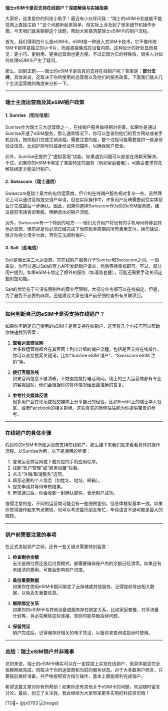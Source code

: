 **瑞士eSIM卡是否支持在线销户？深度解读与实操指南**

大家好，这里是你的科技小助手！最近有小伙伴问我：“瑞士的eSIM卡到底能不能在网上直接注销？”这个问题听起来简单，但实际上涉及到了很多细节和操作步骤。今天咱们就来聊聊这个话题，帮助大家搞清楚瑞士eSIM卡的销户流程。

首先，我们得明白什么是eSIM卡。eSIM是一种嵌入式SIM卡技术，它不像传统SIM卡那样是独立的小卡片，而是直接集成在设备内部。这种设计的好处显而易见：更小巧、更耐用、更换运营商也更方便。不过正因为它的特殊性，很多人对如何处理eSIM卡产生了疑问。

那么，回到正题——瑞士的eSIM卡是否真的支持在线销户呢？答案是：**部分支持**。具体来说，这取决于你所使用的运营商以及他们的服务政策。下面我们就从几个主流运营商的角度来分析一下。

---

### **瑞士主流运营商及其eSIM销户政策**

#### 1. Sunrise（阳光电信）
Sunrise作为瑞士三大运营商之一，在线销户服务做得相对完善。如果你是通过Sunrise开通了eSIM服务，那么通常情况下，你可以登录到他们的官方网站或者手机应用，按照指引完成注销流程。需要注意的是，整个过程可能需要提供一些身份验证信息，比如护照号码或身份证件扫描件，以确保账户安全。

此外，Sunrise还提供了“虚拟客服”功能，如果遇到问题可以直接在线聊天解决。不过，如果你的eSIM卡绑定了某些特定的服务（例如家庭套餐），可能会要求你先解除绑定才能进行销户。

#### 2. Swisscom（瑞士通信）
Swisscom是瑞士最大的电信运营商，但它的在线销户服务相对复杂一些。虽然理论上可以通过官网提交销户申请，但在实际操作中，许多用户反映需要前往实体营业厅完成最后一步确认。因此，如果你选择Swisscom作为你的eSIM服务商，建议提前电话咨询客服，明确具体的销户流程。

另外，Swisscom有一个特别的地方——他们允许用户将现有的手机号码转移到其他运营商，但前提是你必须已经完成了当前账单周期的所有费用支付。换句话说，除非你完全清空欠款，否则无法顺利销户。

#### 3. Salt（盐电信）
Salt是瑞士第三大运营商，其在线销户服务介于Sunrise和Swisscom之间。一般来说，你可以通过Salt的官方APP发起销户请求，然后等待审核即可。不过，部分用户提到，如果eSIM卡绑定了额外的服务（如漫游套餐），可能还需要手动关闭这些附加功能。

Salt的优势在于它没有强制性的营业厅限制，大部分业务都可以在线搞定。但是，为了避免不必要的麻烦，还是建议大家在销户前仔细检查所有关联项目。

---

### **如何判断自己的eSIM卡是否支持在线销户？**

如果你不确定自己使用的eSIM卡是否支持在线销户，这里有几个小技巧可以帮助你快速找到答案：

1. **查看运营商官网**  
   大多数运营商都会在其官网上列出详细的销户流程，包括是否支持在线操作。你可以直接搜索关键词，比如“Sunrise eSIM 销户”、“Swisscom eSIM 注销”等。

2. **拨打客服热线**  
   如果官网信息不够清晰，不妨直接拨打电话询问。瑞士的三大运营商都有专业的客服团队，他们会根据你的具体情况给出最准确的答复。

3. **参考社交媒体反馈**  
   很多用户会在论坛或社交媒体上分享自己的经验，比如Reddit上的瑞士华人社区，或者Facebook的相关群组。这些真实的案例往往能为你提供宝贵的参考。

---

### **在线销户的具体步骤**

假设你的eSIM卡所属运营商支持在线销户，那么接下来我们就来看看具体的操作流程。以Sunrise为例，以下是通用的步骤：

1. 登录运营商官网或下载对应的手机应用程序。
2. 找到“账户管理”或“服务设置”栏目。
3. 点击“注销/取消服务”选项。
4. 填写必要的个人信息（如姓名、地址、邮箱）。
5. 提交申请并等待审核结果。
6. 审核通过后，你会收到一封确认邮件，表示销户成功。

值得注意的是，不同的运营商可能会有一些细微差别，但总体框架基本一致。如果你觉得操作起来有点繁琐，也可以考虑委托朋友帮忙，毕竟语言不通可能是最大的障碍。

---

### **销户前需要注意的事项**

在正式发起销户之前，还有一些关键点需要特别留意：

1. **检查剩余余额**  
   无论是预付费还是后付费模式，都需要确保账户内的余额已经清零。如果还有未结清的费用，可能会影响销户进度。

2. **备份重要数据**  
   如果你在使用eSIM卡期间绑定了云存储或其他服务，记得提前导出相关数据，以免丢失重要信息。

3. **解除绑定关系**  
   如果你的eSIM卡与其他设备或服务存在绑定关系，比如家庭套餐、共享流量计划等，务必先解除这些连接，否则可能导致后续问题。

4. **保留凭证**  
   销户完成后，记得保存好相关的电子凭证，以备将来查询或投诉时使用。

---

### **总结：瑞士eSIM销户并非难事**

总的来说，瑞士的eSIM卡确实可以在一定程度上实现在线销户，但具体能否完全依赖网络完成，则取决于你的运营商和当前的服务状态。对于大多数用户而言，只要提前做好准备，并严格按照官方指引操作，基本上都能顺利完成销户。

希望这篇文章对你有所帮助！如果你还有其他关于eSIM卡的问题，欢迎随时留言讨论。最后，别忘了关注我，我会继续为大家带来更多实用的科技资讯哦！

[TG💪+ @jx0703 ![Image](https://github.com/user-attachments/assets/dbca1d08-cadb-493c-b0ec-ad6f7a83f270)]